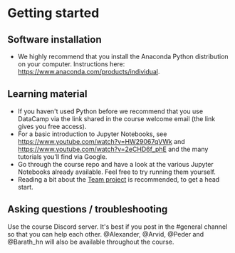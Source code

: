 # Getting started

## Software installation
* We highly recommend that you install the Anaconda Python distribution on your computer. Instructions here: https://www.anaconda.com/products/individual.

## Learning material
* If you haven't used Python before we recommend that you use DataCamp via the link shared in the course welcome email (the link gives you free access).
* For a basic introduction to Jupyter Notebooks, see https://www.youtube.com/watch?v=HW29067qVWk and https://www.youtube.com/watch?v=2eCHD6f_phE and the many tutorials you'll find via Google. 
* Go through the course repo and have a look at the various Jupyter Notebooks already available. Feel free to try running them yourself. 
* Reading a bit about the [Team project](../team_project) is recommended, to get a head start. 

## Asking questions / troubleshooting

Use the course Discord server. It's best if you post in the #general channel so that you can help each other. @Alexander, @Arvid, @Peder and @Barath\_hn will also be available throughout the course.
